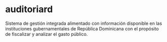 # auditoriard
Sistema de gestión integrada alimentado con información disponible en las instituciones gubernamentales de República Dominicana con el propósito de fiscalizar y analizar el gasto público.

